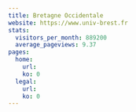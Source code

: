 ```yaml
---
title: Bretagne Occidentale
website: https://www.univ-brest.fr
stats:
  visitors_per_month: 889200
  average_pageviews: 9.37
pages:
  home: 
    url: 
    ko: 0
  legal: 
    url: 
    ko: 0
---
```


